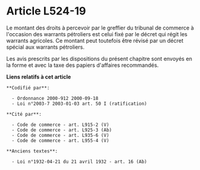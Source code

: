 # Article L524-19

Le montant des droits à percevoir par le greffier du tribunal de commerce à l'occasion des warrants pétroliers est celui fixé
par le décret qui régit les warrants agricoles. Ce montant peut toutefois être révisé par un décret spécial aux warrants
pétroliers.

Les avis prescrits par les dispositions du présent chapitre sont envoyés en la forme et avec la taxe des papiers d'affaires
recommandés.

**Liens relatifs à cet article**

	**Codifié par**:

	  - Ordonnance 2000-912 2000-09-18
	  - Loi n°2003-7 2003-01-03 art. 50 I (ratification)

	**Cité par**:

	  - Code de commerce - art. L915-2 (V)
	  - Code de commerce - art. L925-3 (Ab)
	  - Code de commerce - art. L935-6 (V)
	  - Code de commerce - art. L955-4 (V)

	**Anciens textes**:

	  - Loi n°1932-04-21 du 21 avril 1932 - art. 16 (Ab)
